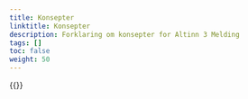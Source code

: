 ```yaml
---
title: Konsepter
linktitle: Konsepter
description: Forklaring om konsepter for Altinn 3 Melding
tags: []
toc: false
weight: 50
---
```


{{<children />}}